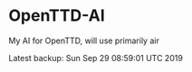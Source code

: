 # OpenTTD-AI
My AI for OpenTTD, will use primarily air

Latest backup: Sun Sep 29 08:59:01 UTC 2019
